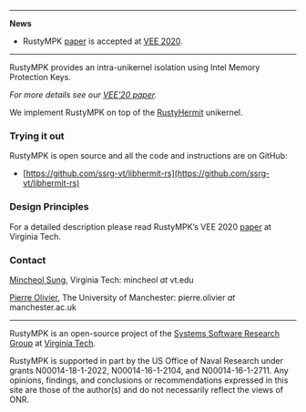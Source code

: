 * * *
**News**
- RustyMPK [paper](https://www.ssrg.ece.vt.edu/papers/) is accepted at [VEE 2020](https://conf.researchr.org/home/vee-2020).

* * *

RustyMPK provides an intra-unikernel isolation using Intel Memory Protection Keys.

*For more details see our [VEE'20 paper](https://www.ssrg.ece.vt.edu/papers/).*

We implement RustyMPK on top of the [RustyHermit](https://github.com/hermitcore/libhermit-rs) unikernel.

### Trying it out
RustyMPK is open source and all the code and instructions are on GitHub:
- [https://github.com/ssrg-vt/libhermit-rs](https://github.com/ssrg-vt/libhermit-rs)

### Design Principles

For a detailed description please read RustyMPK’s VEE 2020
[paper](https://www.ssrg.ece.vt.edu/papers/) at Virginia Tech.


### Contact
[Mincheol Sung](https://mincheolsung.com), Virginia Tech: mincheol *at* vt.edu

[Pierre Olivier](https://sites.google.com/view/pierreolivier), The University of Manchester: pierre.olivier *at* manchester.ac.uk

* * *

RustyMPK is an open-source project of the [Systems Software Research Group](https://www.ssrg.ece.vt.edu/) at [Virginia Tech](https://vt.edu/). 

RustyMPK is supported in part by the US Office of Naval Research under grants N00014-18-1-2022, N00014-16-1-2104, and N00014-16-1-2711. Any opinions, findings, and conclusions or recommendations expressed in this site are those of the author(s) and do not necessarily reflect the views of ONR.
